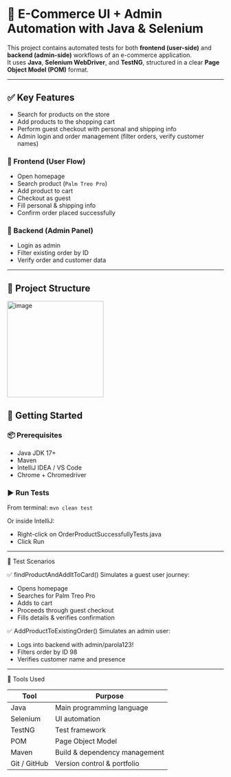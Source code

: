 # 🧪 E-Commerce UI + Admin Automation with Java & Selenium

This project contains automated tests for both **frontend (user-side)** and **backend (admin-side)** workflows of an e-commerce application.  
It uses **Java**, **Selenium WebDriver**, and **TestNG**, structured in a clear **Page Object Model (POM)** format.

---

## ✅ Key Features
- Search for products on the store
- Add products to the shopping cart
- Perform guest checkout with personal and shipping info
- Admin login and order management (filter orders, verify customer names)

### 🎯 Frontend (User Flow)
- Open homepage
- Search product (`Palm Treo Pro`)
- Add product to cart
- Checkout as guest
- Fill personal & shipping info
- Confirm order placed successfully

### 🔐 Backend (Admin Panel)
- Login as admin
- Filter existing order by ID
- Verify order and customer data

---

## 📂 Project Structure 
<img width="224" alt="image" src="https://github.com/user-attachments/assets/e6f64b79-16c9-4cb7-b8e4-2ed103ff9d80" />



## 🚀 Getting Started

### 📦 Prerequisites
- Java JDK 17+
- Maven
- IntelliJ IDEA / VS Code
- Chrome + Chromedriver

### ▶️ Run Tests

From terminal:
`mvn clean test`

Or inside IntelliJ:
- Right-click on OrderProductSuccessfullyTests.java
- Click Run

---

🧪 Test Scenarios

✅ findProductAndAddItToCard()
Simulates a guest user journey:

- Opens homepage
- Searches for Palm Treo Pro
- Adds to cart
- Proceeds through guest checkout
- Fills details & verifies confirmation

✅ AddProductToExistingOrder()
Simulates an admin user:
- Logs into backend with admin/parola123!
- Filters order by ID 98
- Verifies customer name and presence

---

🧰 Tools Used

| Tool         | Purpose                       |
| ------------ | ----------------------------- |
| Java         | Main programming language     |
| Selenium     | UI automation                 |
| TestNG       | Test framework                |
| POM          | Page Object Model             |
| Maven        | Build & dependency management |
| Git / GitHub | Version control & portfolio   |


